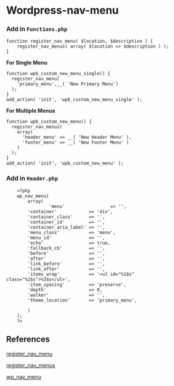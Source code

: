 # Wordpress-nav-menu

### Add in ``Functions.php``
```
function register_nav_menu( $location, $description ) {
	register_nav_menus( array( $location => $description ) );
}
```
**For Single Menu**
```
function wpb_custom_new_menu_single() {
  register_nav_menu(
  	'primary_menu',__( 'New Primary Menu') 
  );
}
add_action( 'init', 'wpb_custom_new_menu_single' );
```
**For Multiple Menus**
```
function wpb_custom_new_menu() {
  register_nav_menus(
    array(
      'header_menu' => __( 'New Header Menu' ),
      'footer_menu' => __( 'New Footer Menu' )
    )
  );
}
add_action( 'init', 'wpb_custom_new_menu' );
```

### Add in ``Header.php``
```
	<?php 
	wp_nav_menu( 
		array( 
				'menu'                 => '',
		'container'            => 'div',
		'container_class'      => '',
		'container_id'         => '',
		'container_aria_label' => '',
		'menu_class'           => 'menu',
		'menu_id'              => '',
		'echo'                 => true,
		'fallback_cb'          => '',
		'before'               => '',
		'after'                => '',
		'link_before'          => '',
		'link_after'           => '',
		'items_wrap'           => '<ul id="%1$s" class="%2$s">%3$s</ul>',
		'item_spacing'         => 'preserve',
		'depth'                => 0,
		'walker'               => '',
		'theme_location'       => 'primary_menu',

		) 
	); 
	?>
```

## References

[register_nav_menu](https://developer.wordpress.org/reference/functions/register_nav_menu/)

[register_nav_menus](https://developer.wordpress.org/reference/functions/register_nav_menus/)

[wp_nav_menu](https://developer.wordpress.org/reference/functions/wp_nav_menu/)
